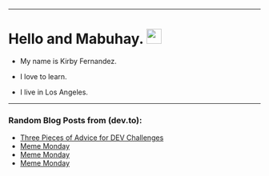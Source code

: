 
<img src="https://komarev.com/ghpvc/?username=kirbygit&style=flat-square&color=blue" alt=""/>

---
<h1>
  Hello and Mabuhay.
  <img src="https://media.giphy.com/media/hvRJCLFzcasrR4ia7z/giphy.gif" width="30px"/>
</h1>

- My name is Kirby Fernandez.

- I love to learn.

- I live in Los Angeles.

---

### Random Blog Posts from (dev.to):
<!-- BLOG-POST-LIST:START -->
- [Three Pieces of Advice for DEV Challenges](https://dev.to/ben/three-pieces-of-advice-for-dev-challenges-2nof)
- [Meme Monday](https://dev.to/ben/meme-monday-4a0e)
- [Meme Monday](https://dev.to/ben/meme-monday-2484)
- [Meme Monday](https://dev.to/ben/meme-monday-2p6h)
<!-- BLOG-POST-LIST:END -->

